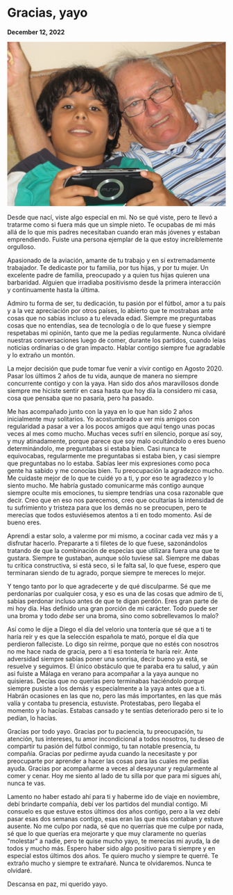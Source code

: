 # Gracias, yayo

<div class="text-center pb-3 sm:pb-4">
<span class="font-black"><b>December 12, 2022</b></span></div>

![](/articles/gracias_yayo/assets/yayo.jpeg)

Desde que nací, viste algo especial en mi. No se qué viste, pero te llevó a tratarme como si fuera más que un simple nieto. Te ocupabas de mi más allá de lo que mis padres necesitaban cuando eran más jóvenes y estaban emprendiendo. Fuiste una persona ejemplar de la que estoy increíblemente orgulloso.

Apasionado de la aviación, amante de tu trabajo y en sí extremadamente trabajador. Te dedicaste por tu familia, por tus hijas, y por tu mujer. Un excelente padre de familia, preocupado y a quien tus hijas quieren una barbaridad. Alguien que irradiaba positivismo desde la primera interacción y continuamente hasta la última.

Admiro tu forma de ser, tu dedicación, tu pasión por el fútbol, amor a tu país y a la vez apreciación por otros países, lo abierto que te mostrabas ante cosas que no sabías incluso a tu elevada edad. Siempre me preguntabas cosas que no entendías, sea de tecnología o de lo que fuese y siempre respetabas mi opinión, tanto que me la pedías regularmente. Nunca olvidaré nuestras conversaciones luego de comer, durante los partidos, cuando leías noticias ordinarias o de gran impacto. Hablar contigo siempre fue agradable y lo extraño un montón.

La mejor decisión que pude tomar fue venir a vivir contigo en Agosto 2020. Pasar los últimos 2 años de tu vida, aunque de manera no siempre concurrente contigo y con la yaya. Han sido dos años maravillosos donde siempre me hiciste sentir en casa hasta que hoy día la considero mi casa, cosa que pensaba que no pasaría, pero ha pasado.

Me has acompañado junto con la yaya en lo que han sido 2 años inicialmente muy solitarios. Yo acostumbrado a ver mis amigos con regularidad a pasar a ver a los pocos amigos que aquí tengo unas pocas veces al mes como mucho. Muchas veces sufrí en silencio, porque así soy, y muy atinadamente, porque parece que soy malo ocultándolo o eres bueno determinándolo, me preguntabas si estaba bien. Casi nunca te equivocabas, regularmente me preguntabas si estaba bien, y casi siempre que preguntabas no lo estaba. Sabías leer mis expresiones como poca gente ha sabido y me conocías bien. Tu preocupación la agradezco mucho. Me cuidaste mejor de lo que te cuidé yo a ti, y por eso te agradezco y lo siento mucho. Me habría gustado comunicarme más contigo aunque siempre oculte mis emociones, tu siempre tendrías una cosa razonable que decir. Creo que en eso nos parecemos, creo que ocultarías la intensidad de tu sufrimiento y tristeza para que los demás no se preocupen, pero te merecías que todos estuviésemos atentos a ti en todo momento. Así de bueno eres.

Aprendí a estar solo, a valerme por mi mismo, a cocinar cada vez más y a disfrutar hacerlo. Prepararte a ti filetes de lo que fuese, sazonándolos tratando de que la combinación de especias que utilizara fuera una que te gustara. Siempre te gustaban, aunque sólo tuviese sal. Siempre me dabas tu crítica constructiva, si está seco, si le falta sal, lo que fuese, espero que terminaran siendo de tu agrado, porque siempre te mereces lo mejor.

Y tengo tanto por lo que agradecerte y de qué disculparme. Sé que me perdonarías por cualquier cosa, y eso es una de las cosas que admiro de ti, sabías perdonar incluso antes de que te digan perdón. Eres gran parte de mi hoy día. Has definido una gran porción de mi carácter. Todo puede ser una broma y todo *debe* ser una broma, sino como sobrellevamos lo malo?

Así como le dije a Diego el día del velorio una tontería que sé que a ti te haría reír y es que la selección española te mató, porque el día que perdieron falleciste. Lo digo sin reírme, porque que no estés con nosotros no me hace nada de gracia, pero a ti esa tontería te haría reír. Ante adversidad siempre sabías poner una sonrisa, decir bueno ya está, se resuelve y seguimos. El único obstáculo que te paraba era tu salud, y aún asi fuiste a Málaga en verano para acompañar a la yaya aunque no quisieras. Decías que no querías pero terminabas haciéndolo porque siempre pusiste a los demás y especialmente a la yaya antes que a ti. Habrán ocasiones en las que no, pero las más importantes, en las que más valía y contaba tu presencia, estuviste. Protestabas, pero llegaba el momento y lo hacías. Estabas cansado y te sentías deteriorado pero si te lo pedían, lo hacías.

Gracias por todo yayo. Gracias por tu paciencia, tu preocupación, tu atención, tus intereses, tu amor incondicional a todos nosotros, tu deseo de compartir tu pasión del fútbol conmigo, tu tan notable presencia, tu compañía. Gracias por pedirme ayuda cuando la necesitaste y por preocuparte por aprender a hacer las cosas para las cuales me pedías ayuda. Gracias por acompañarme a veces al desayunar y regularmente al comer y cenar. Hoy me siento al lado de tu silla por que para mi sigues ahí, nunca te vas.

Lamento no haber estado ahí para ti y haberme ido de viaje en noviembre, debí brindarte compañía, debí ver los partidos del mundial contigo. Mi consuelo es que estuve estos últimos dos años contigo, pero a la vez debí pasar esas dos semanas contigo, esas eran las que más contaban y estuve ausente. No me culpo por nada, sé que no querrías que me culpe por nada, sé que lo que querías era mejorarte y que muy claramente no querías "molestar" a nadie, pero te quise mucho yayo, te merecías mi ayuda, la de todos y mucho más. Espero haber sido algo positivo para ti siempre y en especial estos últimos dos años. Te quiero mucho y siempre te querré. Te extraño mucho y siempre te extrañaré. Nunca te olvidaremos. Nunca te olvidaré.

Descansa en paz, mi querido yayo.
